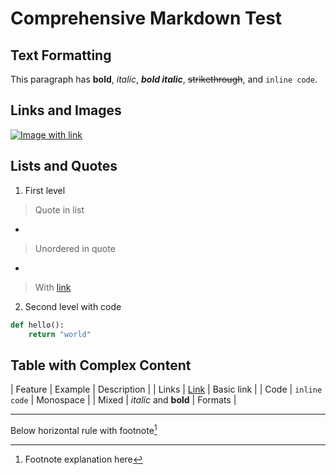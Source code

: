 # Comprehensive Markdown Test


## Text Formatting

This paragraph has **bold**, *italic*, ***bold italic***, ~~strikethrough~~, and `inline code`.

## Links and Images

[![Image with link](https://example.com/image.jpg "Image title")](https://example.com)

## Lists and Quotes


1. First level

> Quote in list

  - 
> Unordered in quote
  - 
> With [link](https://example.com)

2. Second level with code

```python
def hello():
    return "world"
```



## Table with Complex Content


| Feature | Example | Description |
| Links | [Link](https://example.com) | Basic link |
| Code | `inline code` | Monospace |
| Mixed | *italic* and **bold** | Formats |



---


Below horizontal rule with footnote[^1]

[^1]: Footnote explanation here